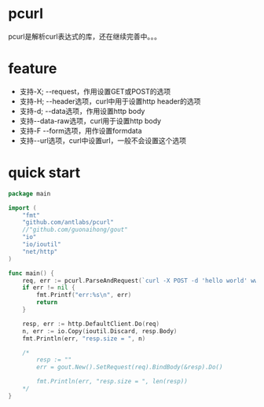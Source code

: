 # pcurl
pcurl是解析curl表达式的库，还在继续完善中。。。

# feature
* 支持-X; --request，作用设置GET或POST的选项
* 支持-H; --header选项，curl中用于设置http header的选项
* 支持-d; --data选项，作用设置http body
* 支持--data-raw选项，curl用于设置http body
* 支持-F --form选项，用作设置formdata
* 支持--url选项，curl中设置url，一般不会设置这个选项

# quick start
```go
package main

import (
    "fmt"
    "github.com/antlabs/pcurl"
    //"github.com/guonaihong/gout"
    "io"
    "io/ioutil"
    "net/http"
)

func main() {
    req, err := pcurl.ParseAndRequest(`curl -X POST -d 'hello world' www.qq.com`)
    if err != nil {
        fmt.Printf("err:%s\n", err)
        return
    }

    resp, err := http.DefaultClient.Do(req)
    n, err := io.Copy(ioutil.Discard, resp.Body)
    fmt.Println(err, "resp.size = ", n)

    /*
        resp := ""
        err = gout.New().SetRequest(req).BindBody(&resp).Do()

        fmt.Println(err, "resp.size = ", len(resp))
    */
}

```